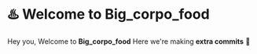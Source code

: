 #    ♨️ Welcome to Big_corpo_food

Hey you,
Welcome to **Big_corpo_food**
Here we're making **extra commits**  🤌

